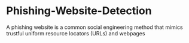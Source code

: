 # Phishing-Website-Detection
A phishing website is a common social engineering method that mimics trustful uniform resource locators (URLs) and webpages
